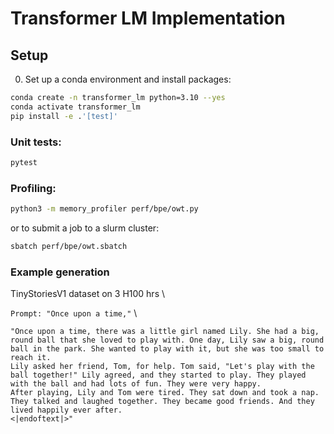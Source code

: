 # Transformer LM Implementation

## Setup

0. Set up a conda environment and install packages:

```sh
conda create -n transformer_lm python=3.10 --yes
conda activate transformer_lm
pip install -e .'[test]'
```

### Unit tests:

```sh
pytest
```

### Profiling:

```sh
python3 -m memory_profiler perf/bpe/owt.py
```

or to submit a job to a slurm cluster:

```sh
sbatch perf/bpe/owt.sbatch
```

### Example generation

TinyStoriesV1 dataset on 3 H100 hrs \\

`Prompt: "Once upon a time,"` \\

```
"Once upon a time, there was a little girl named Lily. She had a big, round ball that she loved to play with. One day, Lily saw a big, round ball in the park. She wanted to play with it, but she was too small to reach it.
Lily asked her friend, Tom, for help. Tom said, "Let's play with the ball together!" Lily agreed, and they started to play. They played with the ball and had lots of fun. They were very happy.
After playing, Lily and Tom were tired. They sat down and took a nap. They talked and laughed together. They became good friends. And they lived happily ever after.
<|endoftext|>"
```
